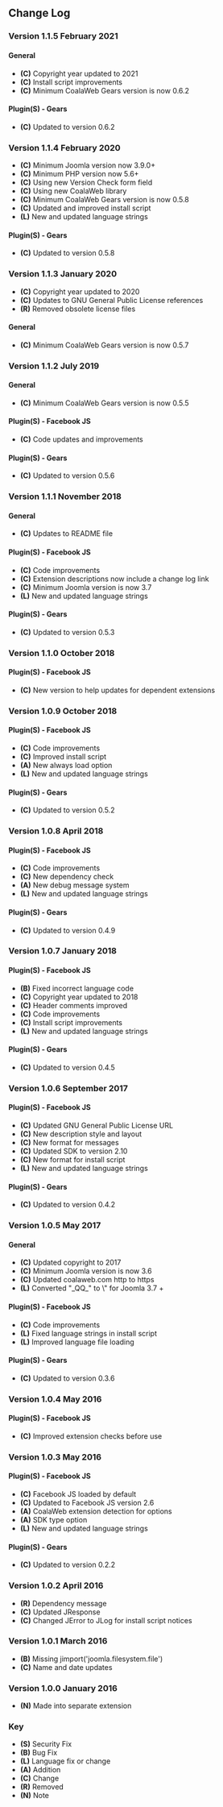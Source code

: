 ## Change Log

### Version 1.1.5 February 2021

#### General
- **(C)** Copyright year updated to 2021
- **(C)** Install script improvements
- **(C)** Minimum CoalaWeb Gears version is now 0.6.2

#### Plugin(S) - Gears
- **(C)** Updated to version 0.6.2

### Version 1.1.4 February 2020
- **(C)** Minimum Joomla version now 3.9.0+
- **(C)** Minimum PHP version now 5.6+
- **(C)** Using new Version Check form field
- **(C)** Using new CoalaWeb library
- **(C)** Minimum CoalaWeb Gears version is now 0.5.8
- **(C)** Updated and improved install script
- **(L)** New and updated language strings

#### Plugin(S) - Gears
- **(C)** Updated to version 0.5.8

### Version 1.1.3 January 2020
- **(C)** Copyright year updated to 2020
- **(C)** Updates to GNU General Public License references
- **(R)** Removed obsolete license files

#### General
- **(C)** Minimum CoalaWeb Gears version is now 0.5.7

### Version 1.1.2 July 2019

#### General
- **(C)** Minimum CoalaWeb Gears version is now 0.5.5

#### Plugin(S) - Facebook JS
- **(C)** Code updates and improvements

#### Plugin(S) - Gears
- **(C)** Updated to version 0.5.6

### Version 1.1.1 November 2018

#### General
- **(C)** Updates to README file

#### Plugin(S) - Facebook JS
- **(C)** Code improvements
- **(C)** Extension descriptions now include a change log link
- **(C)** Minimum Joomla version is now 3.7
- **(L)** New and updated language strings

#### Plugin(S) - Gears
- **(C)** Updated to version 0.5.3

### Version 1.1.0 October 2018

#### Plugin(S) - Facebook JS
- **(C)** New version to help updates for dependent extensions

### Version 1.0.9 October 2018

#### Plugin(S) - Facebook JS
- **(C)** Code improvements
- **(C)** Improved install script
- **(A)** New always load option
- **(L)** New and updated language strings

#### Plugin(S) - Gears
- **(C)** Updated to version 0.5.2

### Version 1.0.8 April 2018

#### Plugin(S) - Facebook JS
- **(C)** Code improvements
- **(C)** New dependency check
- **(A)** New debug message system
- **(L)** New and updated language strings

#### Plugin(S) - Gears
- **(C)** Updated to version 0.4.9

### Version 1.0.7 January 2018

#### Plugin(S) - Facebook JS
- **(B)** Fixed incorrect language code
- **(C)** Copyright year updated to 2018
- **(C)** Header comments improved
- **(C)** Code improvements
- **(C)** Install script improvements
- **(L)** New and updated language strings

#### Plugin(S) - Gears
- **(C)** Updated to version 0.4.5

### Version 1.0.6 September 2017

#### Plugin(S) - Facebook JS
- **(C)** Updated GNU General Public License URL
- **(C)** New description style and layout
- **(C)** New format for messages
- **(C)** Updated SDK to version 2.10
- **(C)** New format for install script
- **(L)** New and updated language strings

#### Plugin(S) - Gears
- **(C)** Updated to version 0.4.2

### Version 1.0.5 May 2017

#### General
- **(C)** Updated copyright to 2017
- **(C)** Minimum Joomla version is now 3.6
- **(C)** Updated coalaweb.com http to https
- **(L)** Converted "\_QQ_" to \\" for Joomla 3.7 +

#### Plugin(S) - Facebook JS
- **(C)** Code improvements
- **(L)** Fixed language strings in install script
- **(L)** Improved language file loading

#### Plugin(S) - Gears
- **(C)** Updated to version 0.3.6

### Version 1.0.4 May 2016

#### Plugin(S) - Facebook JS
- **(C)** Improved extension checks before use

### Version 1.0.3 May 2016

#### Plugin(S) - Facebook JS
- **(C)** Facebook JS loaded by default
- **(C)** Updated to Facebook JS version 2.6
- **(A)** CoalaWeb extension detection for options
- **(A)** SDK type option
- **(L)** New and updated language strings

#### Plugin(S) - Gears
- **(C)** Updated to version 0.2.2

### Version 1.0.2 April 2016
- **(R)** Dependency message
- **(C)** Updated JResponse
- **(C)** Changed JError to JLog for install script notices

### Version 1.0.1 March 2016
- **(B)** Missing jimport('joomla.filesystem.file')
- **(C)** Name and date updates

### Version 1.0.0 January 2016
- **(N)** Made into separate extension

### Key
- **(S)** Security Fix
- **(B)** Bug Fix
- **(L)** Language fix or change
- **(A)** Addition
- **(C)** Change
- **(R)** Removed
- **(N)** Note

